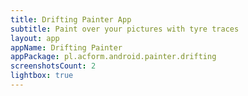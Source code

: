 ```yaml
---
title: Drifting Painter App
subtitle: Paint over your pictures with tyre traces
layout: app
appName: Drifting Painter
appPackage: pl.acform.android.painter.drifting
screenshotsCount: 2
lightbox: true
---
```

